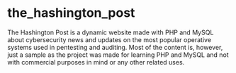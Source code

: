 # the_hashington_post
The Hashington Post is a dynamic website made with PHP and MySQL about cybersecurity news and updates on the most popular operative systems used in pentesting and auditing.
Most of the content is, however, just a sample as the project was made for learning PHP and MySQL and not with commercial purposes in mind or any other related uses.
